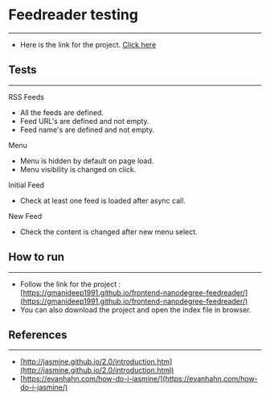 # Feedreader testing
-----------------
* Here is the link for the project. [Click here ](https://gmanideep1991.github.io/frontend-nanodegree-feedreader/)

## Tests
------------
RSS Feeds
* All the feeds are defined.
* Feed URL's are defined and not empty.
* Feed name's are defined and not empty.

Menu
* Menu is hidden by default on page load.
* Menu visibility is changed on click.

Initial Feed
* Check at least one feed is loaded after async call.

New Feed
* Check the content is changed after new menu select.

## How to run
--------------
* Follow the link for the project :
[https://gmanideep1991.github.io/frontend-nanodegree-feedreader/](https://gmanideep1991.github.io/frontend-nanodegree-feedreader/)
* You can also download the project and open the index file in browser.

## References
-------------
* [http://jasmine.github.io/2.0/introduction.htm](http://jasmine.github.io/2.0/introduction.html)
* [https://evanhahn.com/how-do-i-jasmine/](https://evanhahn.com/how-do-i-jasmine/)